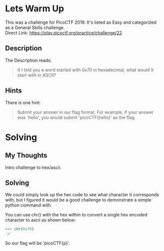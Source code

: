 # Lets Warm Up
This was a challenge for PicoCTF 2019.  It's listed as Easy and categorized as a General Skills challenge.  
Direct Link: https://play.picoctf.org/practice/challenge/22

## Description
The Description reads:
> If I told you a word started with 0x70 in hexadecimal, what would it start with in ASCII? 

## Hints
There is one hint:
> Submit your answer in our flag format. For example, if your answer was 'hello', you would submit 'picoCTF{hello}' as the flag.

# Solving
## My Thoughts
Intro challenge to hex/ascii.

## Solving
We could simply look up the hex code to see what character it corresponds with, but I figured it would be a good challenge to demonstrate a simple python command with.

You can use chr() with the hex within to convert a single hex encoded character to ascii as shown below:

``` python
>>> chr(0x70)
'p'
```
So our flag will be 'picoCTF{p}'.
